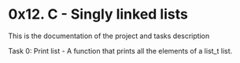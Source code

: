 # 0x12. C - Singly linked lists

This is the documentation of the project and tasks description

Task 0: Print list - A function that prints all the elements of a list_t list.


